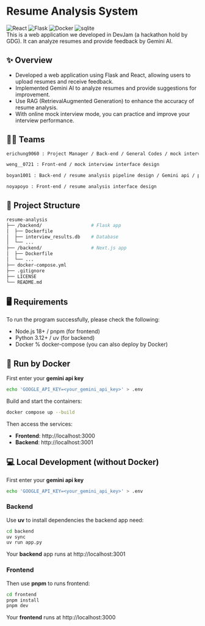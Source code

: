 # Resume Analysis System  
![React](https://img.shields.io/badge/React-20232a.svg?logo=react&logoColor=61DAFB&style=for-the-badge)
![Flask](https://img.shields.io/badge/Flask-000.svg?logo=flask&logoColor=white&style=for-the-badge)
![Docker](https://img.shields.io/badge/Docker-2496ED?logo=docker&logoColor=white&style=for-the-badge)
![sqlite](https://img.shields.io/badge/sqlite-07405e.svg?logo=sqlite&logoColor=white&style=for-the-badge)  
This is a web application we developed in DevJam (a hackathon hold by GDG). It can analyze resumes and provide feedback by Gemini AI.

## ✨ Overview  

- Developed a web application using Flask and React, allowing users to upload resumes and receive feedback.
- Implemented Gemini AI to analyze resumes and provide suggestions for improvement.
- Use RAG (RetrievalAugmented Generation) to enhance the accuracy of resume analysis.  
- With online mock interview mode, you can practice and improve your interview performance.

## 🧑‍💻 Teams  
```sh
erichung9060 : Project Manager / Back-end / General Codes / mock interview / Gemini api

weng__0721 : Front-end / mock interview interface design

boyan1001 : Back-end / resume analysis pipeline design / Gemini api / prompt engineering  

noyapoyo : Front-end / resume analysis interface design
```

## 🧱 Project Structure  
```sh
resume-analysis
├── /backend/                  # Flask app
│  ├── Dockerfile              
│  ├── interview_results.db    # Database
│  └── ...
├── /backend/                  # Next.js app
│  ├── Dockerfile
│  └── ...
├── docker-compose.yml 
├── .gitignore
├── LICENSE
└── README.md
```

## 🖥️ Requirements    
To run the program successfully, please check the following:  
- Node.js 18+ / pnpm (for frontend)
- Python 3.12+ / uv (for backend)
- Docker % docker-compose (you can also deploy by Docker)

## 🐳 Run by Docker  
First enter your **gemini api key**
```sh
echo 'GOOGLE_API_KEY=<your_gemini_api_key>' > .env
```
Build and start the containers:  
```sh
docker compose up --build
```
Then access the services:  
- **Frontend**: http://localhost:3000
- **Backend**: http://localhost:3001

## 💻 Local Development (without Docker)  
First enter your **gemini api key**
```sh
echo 'GOOGLE_API_KEY=<your_gemini_api_key>' > .env
```
### Backend  
Use **uv** to install dependencies the backend app need: 
```sh
cd backend
uv sync
uv run app.py
```
Your **backend** app runs at http://localhost:3001  
### Frontend
Then use **pnpm** to runs frontend:
```sh
cd frontend
pnpm install
pnpm dev
```
Your **frontend** runs at http://localhost:3000  
